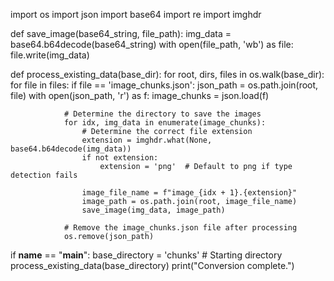 import os
import json
import base64
import re
import imghdr

def save_image(base64_string, file_path):
    img_data = base64.b64decode(base64_string)
    with open(file_path, 'wb') as file:
        file.write(img_data)

def process_existing_data(base_dir):
    for root, dirs, files in os.walk(base_dir):
        for file in files:
            if file == 'image_chunks.json':
                json_path = os.path.join(root, file)
                with open(json_path, 'r') as f:
                    image_chunks = json.load(f)

                # Determine the directory to save the images
                for idx, img_data in enumerate(image_chunks):
                    # Determine the correct file extension
                    extension = imghdr.what(None, base64.b64decode(img_data))
                    if not extension:
                        extension = 'png'  # Default to png if type detection fails
                    
                    image_file_name = f"image_{idx + 1}.{extension}"
                    image_path = os.path.join(root, image_file_name)
                    save_image(img_data, image_path)
                
                # Remove the image_chunks.json file after processing
                os.remove(json_path)

if __name__ == "__main__":
    base_directory = 'chunks'  # Starting directory
    process_existing_data(base_directory)
    print("Conversion complete.")
